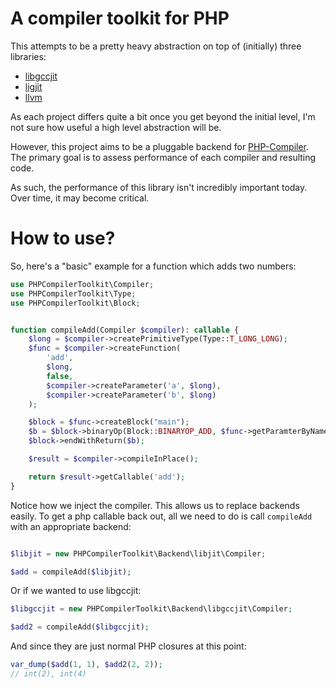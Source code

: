 # A compiler toolkit for PHP

This attempts to be a pretty heavy abstraction on top of (initially) three libraries: 
 
 * [libgccjit](https://gcc.gnu.org/onlinedocs/gcc-7.2.0/jit/index.html)
 * [ligjit](https://www.gnu.org/software/libjit/)
 * [llvm](https://llvm.org/docs/)

As each project differs quite a bit once you get beyond the initial level, I'm not sure how useful a high level abstraction will be.

However, this project aims to be a pluggable backend for [PHP-Compiler](https://github.com/ircmaxell/php-compiler). The primary goal is to assess performance of each compiler and resulting code.

As such, the performance of this library isn't incredibly important today. Over time, it may become critical.

# How to use?

So, here's a "basic" example for a function which adds two numbers:

```php
use PHPCompilerToolkit\Compiler;
use PHPCompilerToolkit\Type;
use PHPCompilerToolkit\Block;


function compileAdd(Compiler $compiler): callable {
    $long = $compiler->createPrimitiveType(Type::T_LONG_LONG);
    $func = $compiler->createFunction(
        'add', 
        $long, 
        false, 
        $compiler->createParameter('a', $long),
        $compiler->createParameter('b', $long)
    );

    $block = $func->createBlock("main");
    $b = $block->binaryOp(Block::BINARYOP_ADD, $func->getParamterByName('a'), $func->getParamterByName('b'), $long);
    $block->endWithReturn($b);

    $result = $compiler->compileInPlace();

    return $result->getCallable('add');
}
```

Notice how we inject the compiler. This allows us to replace backends easily. To get a php callable back out, all we need to do is call `compileAdd` with an appropriate backend:

```php

$libjit = new PHPCompilerToolkit\Backend\libjit\Compiler;

$add = compileAdd($libjit);
```

Or if we wanted to use libgccjit:

```php
$libgccjit = new PHPCompilerToolkit\Backend\libgccjit\Compiler;

$add2 = compileAdd($libgccjit);
```

And since they are just normal PHP closures at this point:

```php
var_dump($add(1, 1), $add2(2, 2));
// int(2), int(4)
```